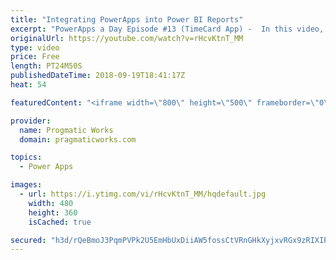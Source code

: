 ```yaml
---
title: "Integrating PowerApps into Power BI Reports"
excerpt: "PowerApps a Day Episode #13 (TimeCard App) -  In this video, you'll see how to integrate small PowerApps applications into Power BI reports to make your reports actionable.    PowerApps and Power Platform Training : https://pragmaticworks.com/training/on-demand-training  - - - - - - - - - - - - - - -"
originalUrl: https://youtube.com/watch?v=rHcvKtnT_MM
type: video
price: Free
length: PT24M50S
publishedDateTime: 2018-09-19T18:41:17Z
heat: 54

featuredContent: "<iframe width=\"800\" height=\"500\" frameborder=\"0\" src=\"https://www.youtube.com/embed/rHcvKtnT_MM\" allow=\"accelerometer; autoplay; encrypted-media; gyroscope; picture-in-picture\" allowfullscreen></iframe>"

provider:
  name: Progmatic Works
  domain: pragmaticworks.com

topics:
  - Power Apps

images:
  - url: https://i.ytimg.com/vi/rHcvKtnT_MM/hqdefault.jpg
    width: 480
    height: 360
    isCached: true

secured: "h3d/rQeBmoJ3PqmPVPk2U5EmHbUxDiiAW5fossCtVRnGHkXyjxvRGx9zRIXIP50vAAzCjfoB91USnMWDxrQc8BS2fkZgLBVeBs+tNcfHgzt9JDesHUYM7lY8yKh/kPl7ydsZSy8IlHnNdFKu2BDz5nPpIenOVij8UZt3W8PLIpD6KDtoIT7AswbTICfFVlG043aA/vjkSssYCTxwVfWJFUhjJ9nzxkBduziiJ03varyXkkGn96AF3iUcoY6dSU9mXnbGfvb5bqlf+SpqMFNj1a35OS7slu7uDGPZVeOHhMwbLnjrLNxe+rkfY26emeNhy1sA5QGKfrVUd6MBnlp9MY18fZjEhrlxEcQ03jE1T/cf96UjCNZvN8Ql6zEPLYBqMrRBloIkPxwSi0xzvz2/xg==;ZoO95vsy63kRQ/R9IF25+A=="
---
```


